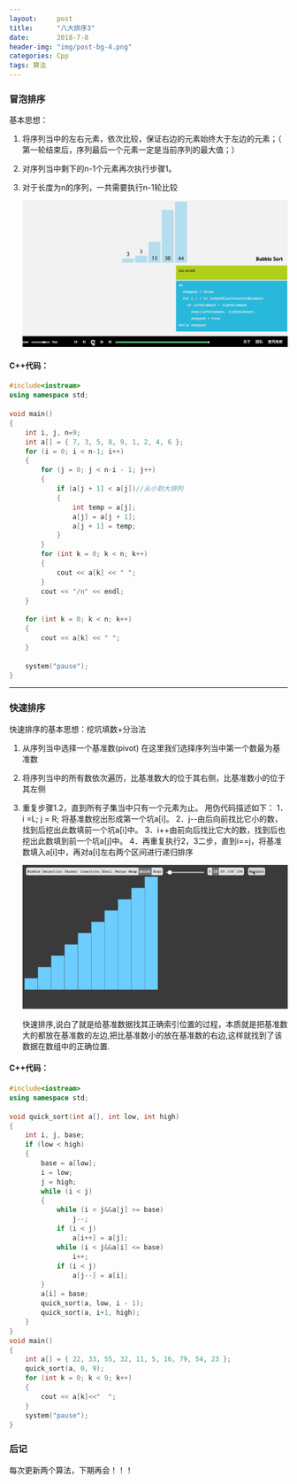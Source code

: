```yaml
---
layout:     post
title:      "八大排序3"
date:       2018-7-8 
header-img: "img/post-bg-4.png"
categories: Cpp
tags: 算法
---
```


### 冒泡排序

基本思想：

1. 将序列当中的左右元素，依次比较，保证右边的元素始终大于左边的元素；（ 第一轮结束后，序列最后一个元素一定是当前序列的最大值；）

2. 对序列当中剩下的n-1个元素再次执行步骤1。

3. 对于长度为n的序列，一共需要执行n-1轮比较

   ![](/img/Blog/CPP/tu7.gif)

#### C++代码：

```c++
#include<iostream>
using namespace std;

void main()
{
	int i, j, n=9;
	int a[] = { 7, 3, 5, 8, 9, 1, 2, 4, 6 };
	for (i = 0; i < n-1; i++)
	{
		for (j = 0; j < n-i - 1; j++)
		{
			if (a[j + 1] < a[j])//从小到大排列
			{
				int temp = a[j];
				a[j] = a[j + 1];
				a[j + 1] = temp;
			}
		}
		for (int k = 0; k < n; k++)
		{
			cout << a[k] << " ";
		}
		cout << "/n" << endl;
	}

	for (int k = 0; k < n; k++)
	{
		cout << a[k] << " ";
	}

	system("pause");
}
```

------

### 快速排序

快速排序的基本思想：挖坑填数+分治法

1. 从序列当中选择一个基准数(pivot)
   在这里我们选择序列当中第一个数最为基准数

2. 将序列当中的所有数依次遍历，比基准数大的位于其右侧，比基准数小的位于其左侧

3. 重复步骤1.2，直到所有子集当中只有一个元素为止。
   用伪代码描述如下：
   1．i =L; j = R; 将基准数挖出形成第一个坑a[i]。
   2．j--由后向前找比它小的数，找到后挖出此数填前一个坑a[i]中。
   3．i++由前向后找比它大的数，找到后也挖出此数填到前一个坑a[j]中。
   4．再重复执行2，3二步，直到i==j，将基准数填入a[i]中，再对a[i]左右两个区间进行递归排序

   ![](/img/Blog/CPP/tu8.gif)

   快速排序,说白了就是给基准数据找其正确索引位置的过程，本质就是把基准数大的都放在基准数的左边,把比基准数小的放在基准数的右边,这样就找到了该数据在数组中的正确位置. 

#### C++代码：

```c++
#include<iostream>
using namespace std;

void quick_sort(int a[], int low, int high)
{
	int i, j, base;
	if (low < high)
	{
		base = a[low];
		i = low;
		j = high;
		while (i < j)
		{
			while (i < j&&a[j] >= base)
				j--;
			if (i < j)
				a[i++] = a[j];
			while (i < j&&a[i] <= base)
				i++;
			if (i < j)
				a[j--] = a[i];
		}
		a[i] = base;
		quick_sort(a, low, i - 1);
		quick_sort(a, i+1, high);
	}
}
void main()
{
	int a[] = { 22, 33, 55, 32, 11, 5, 16, 79, 54, 23 };
	quick_sort(a, 0, 9);
	for (int k = 0; k < 9; k++)
	{
		cout << a[k]<<"  ";
	}
	system("pause");
}
```

### 后记

每次更新两个算法，下期再会！！！

